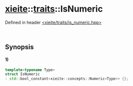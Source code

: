 # [xieite](../../xieite.md)\:\:[traits](../../traits.md)\:\:IsNumeric
Defined in header [<xieite/traits/is_numeric.hpp>](../../../include/xieite/traits/is_numeric.hpp)

&nbsp;

## Synopsis
#### 1)
```cpp
template<typename Type>
struct IsNumeric
: std::bool_constant<xieite::concepts::Numeric<Type>> {};
```
